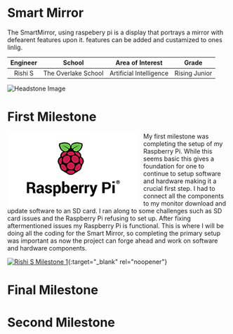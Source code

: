 ﻿# Smart Mirror
The SmartMirror, using raspebery pi is a display that portrays a mirror with defearent features upon it. features can be added and custamized to ones linlig.

| **Engineer**| **School** | **Area of Interest** | **Grade** |
|:--:|:--:|:--:|:--:|
| Rishi S | The Overlake School | Artificial Intelligence | Rising Junior |


![Headstone Image](https://bluestampengineering.com/wp-content/uploads/2016/05/improve.jpg)

# First Milestone
  

<HTML>

 <img src="Images/raspberry Pi.png" width=300 align=left style="float:left; padding-right:10px"> 
  
My first milestone was completing the setup of my Raspberry Pi. While this seems basic this gives a foundation for one to continue to setup software and hardware making it a crucial first step. I had to connect all the components to my monitor download and update software to an SD card. I ran along to some challenges such as SD card issues and the Raspberry Pi refusing to set up. After fixing aftermentioned issues my Raspberry Pi is functional. This is where I will be doing all the coding for the Smart Mirror, so completing the primary setup was important as now the project can forge ahead and work on software and hardware components.

  [![Rishi S Milestone 1](https://res.cloudinary.com/marcomontalbano/image/upload/v1627914301/video_to_markdown/images/youtube--m_xaRimipMA-c05b58ac6eb4c4700831b2b3070cd403.jpg)](https://youtu.be/m_xaRimipMA "Rishi S Milestone 1"){:target="_blank" rel="noopener"}
# Final Milestone
 


# Second Milestone




